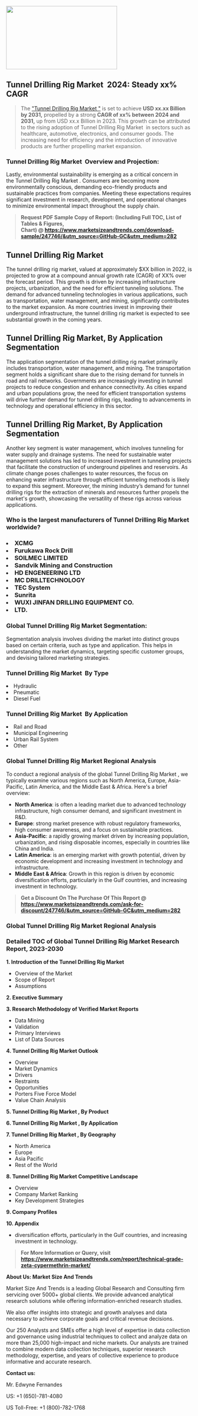 <p><img class="alignnone size-medium wp-image-20088" src="https://ffe5etoiles.com/wp-content/uploads/2024/12/MST1-300x171.png" alt="" width="300" height="171" /></p><h2 id="ember46" class="ember-view reader-text-block__heading-2">Tunnel Drilling Rig Market &nbsp;2024: Steady&nbsp;xx% CAGR</h2><blockquote id="ember47" class="ember-view reader-text-block__blockquote">The&nbsp;<a class="app-aware-link " href="https://www.marketsizeandtrends.com/download-sample/247746/&utm_source=GitHub-GC&utm_medium=282" target="_blank" data-test-app-aware-link="">"Tunnel Drilling Rig Market "</a>&nbsp;is set to achieve&nbsp;<strong>USD&nbsp;xx.xx&nbsp;Billion by 2031,</strong>&nbsp;propelled by a strong&nbsp;<strong>CAGR of&nbsp;xx% between 2024 and 2031,</strong>&nbsp;up from USD xx.x Billion in 2023. This growth can be attributed to the rising adoption of&nbsp;Tunnel Drilling Rig Market &nbsp;in sectors such as healthcare, automotive, electronics, and consumer goods. The increasing need for efficiency and the introduction of innovative products are further propelling market expansion.</blockquote><h3 id="ember48" class="ember-view reader-text-block__heading-3">Tunnel Drilling Rig Market &nbsp;Overview and Projection:</h3><p id="ember49" class="ember-view reader-text-block__paragraph">Lastly, environmental sustainability is emerging as a critical concern in the&nbsp;Tunnel Drilling Rig Market . Consumers are becoming more environmentally conscious, demanding eco-friendly products and sustainable practices from companies. Meeting these expectations requires significant investment in research, development, and operational changes to minimize environmental impact throughout the supply chain.</p><blockquote id="ember50" class="ember-view reader-text-block__blockquote"><strong>Request PDF Sample Copy of Report: (Including Full TOC, List of Tables &amp; Figures, Chart)&nbsp;@&nbsp;<strong><a href="https://www.marketsizeandtrends.com/download-sample/247746/&utm_source=GitHub-GC&utm_medium=282" target="_blank">https://www.marketsizeandtrends.com/download-sample/247746/&utm_source=GitHub-GC&utm_medium=282</a></strong></strong></blockquote><h3 class=""> <h2>Tunnel Drilling Rig Market</h2><p>The tunnel drilling rig market, valued at approximately $XX billion in 2022, is projected to grow at a compound annual growth rate (CAGR) of XX% over the forecast period. This growth is driven by increasing infrastructure projects, urbanization, and the need for efficient tunneling solutions. The demand for advanced tunneling technologies in various applications, such as transportation, water management, and mining, significantly contributes to the market expansion. As more countries invest in improving their underground infrastructure, the tunnel drilling rig market is expected to see substantial growth in the coming years.</p><h2>Tunnel Drilling Rig Market, By Application Segmentation</h2><p>The application segmentation of the tunnel drilling rig market primarily includes transportation, water management, and mining. The transportation segment holds a significant share due to the rising demand for tunnels in road and rail networks. Governments are increasingly investing in tunnel projects to reduce congestion and enhance connectivity. As cities expand and urban populations grow, the need for efficient transportation systems will drive further demand for tunnel drilling rigs, leading to advancements in technology and operational efficiency in this sector.</p><h2>Tunnel Drilling Rig Market, By Application Segmentation</h2><p>Another key segment is water management, which involves tunneling for water supply and drainage systems. The need for sustainable water management solutions has led to increased investment in tunneling projects that facilitate the construction of underground pipelines and reservoirs. As climate change poses challenges to water resources, the focus on enhancing water infrastructure through efficient tunneling methods is likely to expand this segment. Moreover, the mining industry’s demand for tunnel drilling rigs for the extraction of minerals and resources further propels the market's growth, showcasing the versatility of these rigs across various applications.</p></h3><h3 id="" class="">Who is the largest manufacturers of&nbsp;Tunnel Drilling Rig Market worldwide?</h3><h3 class=""></Li><Li>XCMG</Li><Li> Furukawa Rock Drill</Li><Li> SOILMEC LIMITED</Li><Li> Sandvik Mining and Construction</Li><Li> HD ENGENEERING LTD</Li><Li> MC DRILLTECHNOLOGY</Li><Li> TEC System</Li><Li> Sunrita</Li><Li> WUXI JINFAN DRILLING EQUIPMENT CO.</Li><Li>LTD.</h3><h3 id="ember53" class="ember-view reader-text-block__heading-3">Global&nbsp;Tunnel Drilling Rig Market Segmentation:</h3><p id="ember54" class="ember-view reader-text-block__paragraph">Segmentation analysis involves dividing the market into distinct groups based on certain criteria, such as type and application. This helps in understanding the market dynamics, targeting specific customer groups, and devising tailored marketing strategies.</p><h3 id="" class="">Tunnel Drilling Rig Market &nbsp;By Type</h3><p></Li><Li>Hydraulic</Li><Li> Pneumatic</Li><Li> Diesel Fuel</p><h3 id="" class="">Tunnel Drilling Rig Market &nbsp;By Application</h3><p class=""></Li><Li>Rail and Road</Li><Li> Municipal Engineering</Li><Li> Urban Rail System</Li><Li> Other</p><h3 id="ember62" class="ember-view reader-text-block__heading-3">Global Tunnel Drilling Rig Market Regional Analysis</h3><p id="ember63" class="ember-view reader-text-block__paragraph">To conduct a regional analysis of the global Tunnel Drilling Rig Market , we typically examine various regions such as North America, Europe, Asia-Pacific, Latin America, and the Middle East &amp; Africa. Here's a brief overview:</p><ul><li><strong>North America</strong>: is often a leading market due to advanced technology infrastructure, high consumer demand, and significant investment in R&amp;D.</li><li><strong>Europe</strong>: strong market presence with robust regulatory frameworks, high consumer awareness, and a focus on sustainable practices.</li><li><strong>Asia-Pacific</strong>: a rapidly growing market driven by increasing population, urbanization, and rising disposable incomes, especially in countries like China and India.</li><li><strong>Latin America</strong>: is an emerging market with growth potential, driven by economic development and increasing investment in technology and infrastructure.</li><li><strong>Middle East &amp; Africa</strong>: Growth in this region is driven by economic diversification efforts, particularly in the Gulf countries, and increasing investment in technology.</li></ul><blockquote id="ember61" class="ember-view reader-text-block__blockquote"><strong>Get a Discount On The Purchase Of This Report @ <strong><a href="https://html-cleaner.com/" target="">https://www.marketsizeandtrends.com/ask-for-discount/247746/&utm_source=GitHub-GC&utm_medium=282</a></strong></strong></blockquote><h3 id="ember62" class="ember-view reader-text-block__heading-3">Global Tunnel Drilling Rig Market Regional Analysis</h3><h3 id="" class="">Detailed TOC of Global Tunnel Drilling Rig Market Research Report, 2023-2030</h3><p id="" class=""><strong>1. Introduction of the Tunnel Drilling Rig Market </strong></p><ul><li>Overview of the Market</li><li>Scope of Report</li><li>Assumptions</li></ul><p id="" class=""><strong>2. Executive Summary</strong></p><p id="" class=""><strong>3. Research Methodology of Verified Market Reports</strong></p><ul><li>Data Mining</li><li>Validation</li><li>Primary Interviews</li><li>List of Data Sources</li></ul><p id="" class=""><strong>4. Tunnel Drilling Rig Market Outlook</strong></p><ul><li>Overview</li><li>Market Dynamics</li><li>Drivers</li><li>Restraints</li><li>Opportunities</li><li>Porters Five Force Model</li><li>Value Chain Analysis</li></ul><p id="" class=""><strong>5. Tunnel Drilling Rig Market , By Product</strong></p><p id="" class=""><strong>6. Tunnel Drilling Rig Market , By Application</strong></p><p id="" class=""><strong>7. Tunnel Drilling Rig Market , By Geography</strong></p><ul><li>North America</li><li>Europe</li><li>Asia Pacific</li><li>Rest of the World</li></ul><p id="" class=""><strong>8. Tunnel Drilling Rig Market Competitive Landscape</strong></p><ul><li>Overview</li><li>Company Market Ranking</li><li>Key Development Strategies</li></ul><p id="" class=""><strong>9. Company Profiles</strong></p><p id="" class=""><strong>10. Appendix</strong></p><ul><li>diversification efforts, particularly in the Gulf countries, and increasing investment in technology.</li></ul><blockquote id="ember65" class="ember-view reader-text-block__blockquote"><strong>For More Information or Query, visit <strong><strong><a href="https://html-cleaner.com/" target="">https://www.marketsizeandtrends.com/report/technical-grade-zeta-cypermethrin-market/</a></strong></strong></strong></blockquote><p id="" class=""><strong>About Us: Market Size And Trends</strong></p><p id="" class="">Market Size And Trends is a leading Global Research and Consulting firm servicing over 5000+ global clients. We provide advanced analytical research solutions while offering information-enriched research studies.</p><p id="" class="">We also offer insights into strategic and growth analyses and data necessary to achieve corporate goals and critical revenue decisions.</p><p id="" class="">Our 250 Analysts and SMEs offer a high level of expertise in data collection and governance using industrial techniques to collect and analyze data on more than 25,000 high-impact and niche markets. Our analysts are trained to combine modern data collection techniques, superior research methodology, expertise, and years of collective experience to produce informative and accurate research.</p><p id="" class=""><strong>Contact us:</strong></p><p id="" class="">Mr. Edwyne Fernandes</p><p id="" class="">US: +1 (650)-781-4080</p><p id="" class="">US Toll-Free: +1 (800)-782-1768</p>
